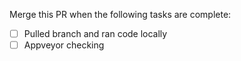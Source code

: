 Merge this PR when the following tasks are complete:

- [ ] Pulled branch and ran code locally
- [ ] Appveyor checking 
